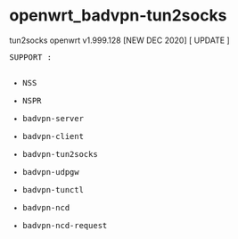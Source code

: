 # openwrt_badvpn-tun2socks
tun2socks openwrt v1.999.128 [NEW DEC 2020]
[ UPDATE ]
<pre>
SUPPORT :
<ul>
<li>NSS</li>
<li>NSPR</li>
<li>badvpn-server</li>
<li>badvpn-client</li>
<li>badvpn-tun2socks</li>
<li>badvpn-udpgw</li>
<li>badvpn-tunctl</li>
<li>badvpn-ncd</li>
<li>badvpn-ncd-request</li>
</ul>
</pre>
